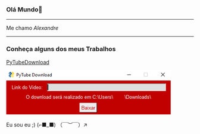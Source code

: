### Olá Mundo👋

---

Me chamo _Alexandre_
<!--
Estou tentando aprender Django <img src="https://cdn.jsdelivr.net/gh/devicons/devicon/icons/django/django-original.svg"/>
<img src="https://cdn.jsdelivr.net/gh/devicons/devicon/icons/linkedin/linkedin-original.svg"/> [LinkedIn](https://www.linkedin.com/in/alexandre-sant-ana-langunno/)
-->

---

### Conheça alguns dos meus Trabalhos

[PyTubeDownload](https://alexandresantanalangunno.github.io/Py_Youtube-Download/)

![PyTubeDownload](PyTubeDownload.png)

Eu sou eu ;) (⌐■_■) （￣︶￣）↗　
<!--
**AlexandreSantAnaLangunno/AlexandreSantAnaLangunno** is a ✨ _special_ ✨ repository because its `README.md` (this file) appears on your GitHub profile.

Here are some ideas to get you started:

- 🔭 I’m currently working on ...
- 🌱 I’m currently learning ...
- 👯 I’m looking to collaborate on ...
- 🤔 I’m looking for help with ...
- 💬 Ask me about ...
- 📫 How to reach me: ...
- 😄 Pronouns: ...
- ⚡ Fun fact: ...
-->
